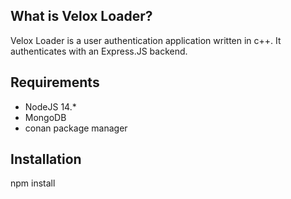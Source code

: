 ## What is Velox Loader?
Velox Loader is a user authentication application written in c++. It authenticates with an Express.JS backend.

## Requirements
* NodeJS 14.*
* MongoDB
* conan package manager
## Installation
npm install
